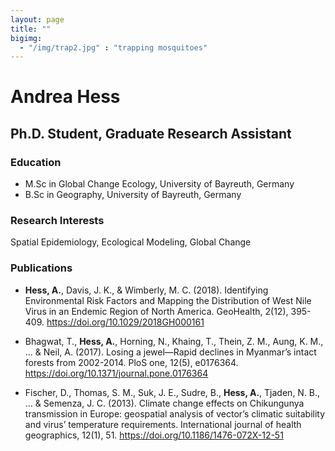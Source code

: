 ```yaml
---
layout: page
title: ""
bigimg: 
  - "/img/trap2.jpg" : "trapping mosquitoes"
---
```


# Andrea Hess

## Ph.D. Student, Graduate Research Assistant

### Education
* M.Sc in Global Change Ecology, University of Bayreuth, Germany
* B.Sc in Geography, University of Bayreuth, Germany

### Research Interests
Spatial Epidemiology, Ecological Modeling, Global Change

### Publications

* **Hess, A.**, Davis, J. K., & Wimberly, M. C. (2018). Identifying Environmental Risk Factors and Mapping the Distribution of West Nile Virus in an Endemic Region of North America. GeoHealth, 2(12), 395-409.  https://doi.org/10.1029/2018GH000161

* Bhagwat, T., **Hess, A.**, Horning, N., Khaing, T., Thein, Z. M., Aung, K. M., ... & Neil, A. (2017). Losing a jewel—Rapid declines in Myanmar’s intact forests from 2002-2014. PloS one, 12(5), e0176364. https://doi.org/10.1371/journal.pone.0176364

* Fischer, D., Thomas, S. M., Suk, J. E., Sudre, B., **Hess, A.**, Tjaden, N. B., ... & Semenza, J. C. (2013). Climate change effects on Chikungunya transmission in Europe: geospatial analysis of vector’s climatic suitability and virus’ temperature requirements. International journal of health geographics, 12(1), 51. https://doi.org/10.1186/1476-072X-12-51
